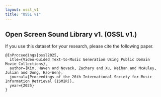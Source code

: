 ```yaml
---
layout: ossl_v1
title: "OSSL v1"
---
```



## Open Screen Sound Library v1. (OSSL v1.)

If you use this dataset for your research, please cite the following paper.

```
@InProceedings{ossl2025,
  itle={Video-Guided Text-to-Music Generation Using Public Domain Movie Collections},
  author={Kim, Haven and Novack, Zachary and Xu, Weihan and McAuley, Julian and Dong, Hao-Wen},
  journal={Proceedings of the 26th International Society for Music Information Retrieval (ISMIR)},
  year={2025}
}
```

